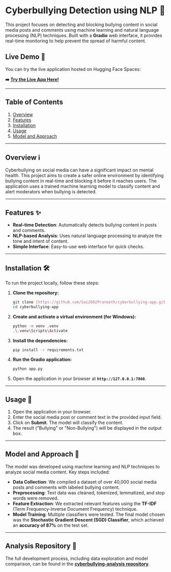 # Cyberbullying Detection using NLP 💬

This project focuses on detecting and blocking bullying content in social media posts and comments using machine learning and natural language processing (NLP) techniques. Built with a **Gradio** web interface, it provides real-time monitoring to help prevent the spread of harmful content.

## Live Demo 🚀

You can try the live application hosted on Hugging Face Spaces:

**➡️ [Try the Live App Here!](httpshttps://huggingface.co/spaces/Codeszz/Cyberbullying)**

---

## Table of Contents
1.  [Overview](#overview)
2.  [Features](#features)
3.  [Installation](#installation)
4.  [Usage](#usage)
5.  [Model and Approach](#model-and-approach)

---

## Overview ℹ️

Cyberbullying on social media can have a significant impact on mental health. This project aims to create a safer online environment by identifying bullying content in real-time and blocking it before it reaches users. The application uses a trained machine learning model to classify content and alert moderators when bullying is detected.

---

## Features ✨

* **Real-time Detection**: Automatically detects bullying content in posts and comments.
* **NLP-based Analysis**: Uses natural language processing to analyze the tone and intent of content.
* **Simple Interface**: Easy-to-use web interface for quick checks.

---

## Installation 🛠️

To run the project locally, follow these steps:

1.  **Clone the repository:**
    ```bash
    git clone [https://github.com/Sai2002Praneeth/cyberbullying-app.git](https://github.com/Sai2002Praneeth/cyberbullying-app.git)
    cd cyberbullying-app
    ```

2.  **Create and activate a virtual environment (for Windows):**
    ```bash
    python -m venv .venv
    .\.venv\Scripts\Activate
    ```

3.  **Install the dependencies:**
    ```bash
    pip install -r requirements.txt
    ```

4.  **Run the Gradio application:**
    ```bash
    python app.py
    ```

5.  Open the application in your browser at **`http://127.0.0.1:7860`**.

---

## Usage 📝

1.  Open the application in your browser.
2.  Enter the social media post or comment text in the provided input field.
3.  Click on **Submit**. The model will classify the content.
4.  The result ("Bullying" or "Non-Bullying") will be displayed in the output box.

---

## Model and Approach 🤖

The model was developed using machine learning and NLP techniques to analyze social media content. Key steps included:

* **Data Collection**: We compiled a dataset of over 40,000 social media posts and comments with labeled bullying content.
* **Preprocessing**: Text data was cleaned, tokenized, lemmatized, and stop words were removed.
* **Feature Extraction**: We extracted relevant features using the **TF-IDF** (Term Frequency-Inverse Document Frequency) technique.
* **Model Training**: Multiple classifiers were tested. The final model chosen was the **Stochastic Gradient Descent (SGD) Classifier**, which achieved an **accuracy of 87%** on the test set.

---
## Analysis Repository 🔬

The full development process, including data exploration and model comparison, can be found in the **[cyberbullying-analysis repository](https://github.com/Sai2002Praneeth/cyberbullying-analysis)**.
